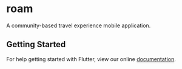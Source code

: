 # roam

A community-based travel experience mobile application.

## Getting Started

For help getting started with Flutter, view our online
[documentation](https://flutter.io/).

